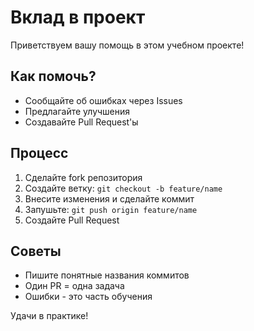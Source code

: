# Вклад в проект

Приветствуем вашу помощь в этом учебном проекте!

## Как помочь?

- Сообщайте об ошибках через Issues
- Предлагайте улучшения 
- Создавайте Pull Request'ы

## Процесс

1. Сделайте fork репозитория
2. Создайте ветку: `git checkout -b feature/name`
3. Внесите изменения и сделайте коммит
4. Запушьте: `git push origin feature/name`
5. Создайте Pull Request

## Советы

- Пишите понятные названия коммитов
- Один PR = одна задача
- Ошибки - это часть обучения

Удачи в практике! 